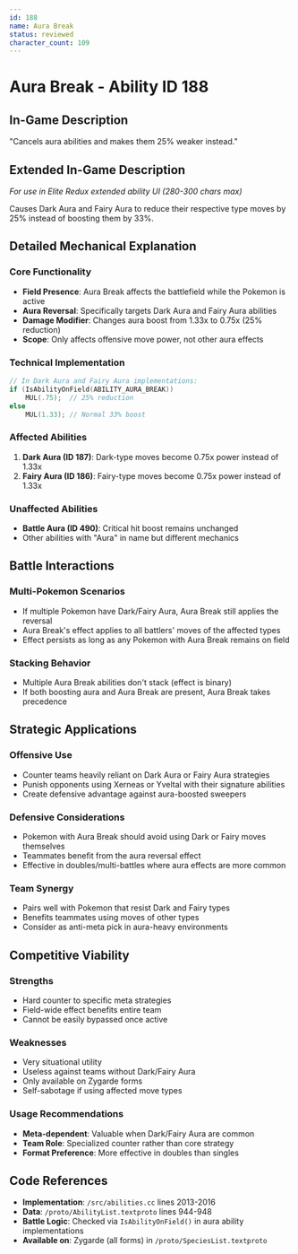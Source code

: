 ```yaml
---
id: 188
name: Aura Break
status: reviewed
character_count: 109
---
```


# Aura Break - Ability ID 188

## In-Game Description
"Cancels aura abilities and makes them 25% weaker instead."

## Extended In-Game Description
*For use in Elite Redux extended ability UI (280-300 chars max)*

Causes Dark Aura and Fairy Aura to reduce their respective type moves by 25% instead of boosting them by 33%.

## Detailed Mechanical Explanation

### Core Functionality
- **Field Presence**: Aura Break affects the battlefield while the Pokemon is active
- **Aura Reversal**: Specifically targets Dark Aura and Fairy Aura abilities
- **Damage Modifier**: Changes aura boost from 1.33x to 0.75x (25% reduction)
- **Scope**: Only affects offensive move power, not other aura effects

### Technical Implementation
```cpp
// In Dark Aura and Fairy Aura implementations:
if (IsAbilityOnField(ABILITY_AURA_BREAK))
    MUL(.75);  // 25% reduction
else
    MUL(1.33); // Normal 33% boost
```

### Affected Abilities
1. **Dark Aura (ID 187)**: Dark-type moves become 0.75x power instead of 1.33x
2. **Fairy Aura (ID 186)**: Fairy-type moves become 0.75x power instead of 1.33x

### Unaffected Abilities
- **Battle Aura (ID 490)**: Critical hit boost remains unchanged
- Other abilities with "Aura" in name but different mechanics

## Battle Interactions

### Multi-Pokemon Scenarios
- If multiple Pokemon have Dark/Fairy Aura, Aura Break still applies the reversal
- Aura Break's effect applies to all battlers' moves of the affected types
- Effect persists as long as any Pokemon with Aura Break remains on field

### Stacking Behavior
- Multiple Aura Break abilities don't stack (effect is binary)
- If both boosting aura and Aura Break are present, Aura Break takes precedence

## Strategic Applications

### Offensive Use
- Counter teams heavily reliant on Dark Aura or Fairy Aura strategies
- Punish opponents using Xerneas or Yveltal with their signature abilities
- Create defensive advantage against aura-boosted sweepers

### Defensive Considerations
- Pokemon with Aura Break should avoid using Dark or Fairy moves themselves
- Teammates benefit from the aura reversal effect
- Effective in doubles/multi-battles where aura effects are more common

### Team Synergy
- Pairs well with Pokemon that resist Dark and Fairy types
- Benefits teammates using moves of other types
- Consider as anti-meta pick in aura-heavy environments

## Competitive Viability

### Strengths
- Hard counter to specific meta strategies
- Field-wide effect benefits entire team
- Cannot be easily bypassed once active

### Weaknesses
- Very situational utility
- Useless against teams without Dark/Fairy Aura
- Only available on Zygarde forms
- Self-sabotage if using affected move types

### Usage Recommendations
- **Meta-dependent**: Valuable when Dark/Fairy Aura are common
- **Team Role**: Specialized counter rather than core strategy
- **Format Preference**: More effective in doubles than singles

## Code References
- **Implementation**: `/src/abilities.cc` lines 2013-2016
- **Data**: `/proto/AbilityList.textproto` lines 944-948
- **Battle Logic**: Checked via `IsAbilityOnField()` in aura ability implementations
- **Available on**: Zygarde (all forms) in `/proto/SpeciesList.textproto`